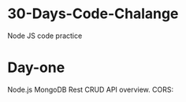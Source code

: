 # 30-Days-Code-Chalange
Node JS code practice

# Day-one
Node.js MongoDB Rest CRUD API overview.
CORS: